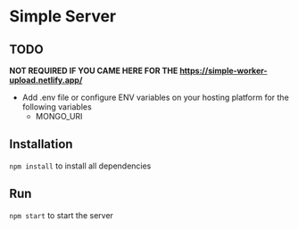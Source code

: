 # Simple Server

## TODO
**NOT REQUIRED IF YOU CAME HERE FOR THE https://simple-worker-upload.netlify.app/**
- Add .env file or configure ENV variables on your hosting platform for the following variables
    - MONGO_URI


## Installation
`npm install` to install all dependencies

## Run
`npm start` to start the server